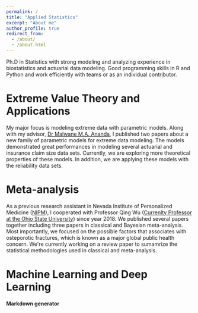 ```yaml
---
permalink: /
title: "Applied Statistics"
excerpt: "About me"
author_profile: true
redirect_from: 
  - /about/
  - /about.html
---
```

Ph.D in Statistics with strong modeling and analyzing experience in biostatistics and actuarial data modeling.
Good programming skills in R and Python and work efficiently with teams or as an individual contributor. 

Extreme Value Theory and Applications
======

My major focus is modeling extreme data with parametric models. Along with my advisor, [Dr Malwane M.A. Ananda](https://www.unlv.edu/people/malwane-ananda), I published two papers about a new family of parametric models for extreme data modeling. The models demonstrated great performances in modeling several actuarial and insurance claim size data sets. Currently, we are exploring more theoretical properties of these models. In addition, we are applying these models with the reliability data sets. 

Meta-analysis 
======

As a previous research assistant in Nevada Institute of Personalized Medicine ([NIPM](https://www.unlv.edu/nipm)), I cooperated with Professor Qing Wu ([Currenlty Professor at the Ohio State University](https://cancer.osu.edu/for-cancer-researchers/resources-for-cancer-researchers/shared-resources/biostatistics/expertise)) since year 2018. We published several papers together including three papers in classical and Bayesian meta-analysis. Most importantly, we focused on the possible factors that associates with osteporotic fractures, which is known as a major global public health concern. We're currently working on a review paper to sumamrize the statistical methodologies used in classical and meta-analysis.  

Machine Learning and Deep Learning
======


**Markdown generator**




